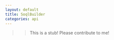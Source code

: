 ```yaml
---
layout: default
title: SoqlBuilder
categories: api
---
```


>>This is a stub!  Please contribute to me!

